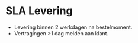 
# SLA Levering
- Levering binnen 2 werkdagen na bestelmoment.
- Vertragingen >1 dag melden aan klant.

